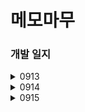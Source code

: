 # 메모마무

### 개발 일지
<details>
<summary>0913</summary>

**고민한 부분**
- 뷰컨 속 뷰 속 뷰컨 .. 어렵다! ㅠㅠ
    - 자잘한 내용 유아이보다 전체적인 틀부터 잡기
- container View
    - [https://www.youtube.com/watch?v=B5-1_aR20rE](https://www.youtube.com/watch?v=B5-1_aR20rE)
    - 넣을 녀석 instance vc
    - addChild
    - view.addSubview(vc.view)
    - vc.didMove(toParent: self)
    - constraints
    
    → 성공!!
    

**오류 수정**
- 버튼이 왜 안보일까 → offset 제대로 설정했나 볼 것
- 테이블뷰가 왜 안보일까 → addsubview, constraints 잘 설정했는지 볼 것!!!

**완료한 부분**
- WriteVC UI 큰 부분들 완료
- 페이지 뷰컨 안에 뷰컨들 들어갈 수 있도록 구조 다시 짬 ㅠㅠ

**팀빌딩**
- [https://wwit.design/tag/life](https://wwit.design/tag/life)
- [https://mobbin.com/browse/ios/apps?filter=appCategories.Lifestyle](https://mobbin.com/browse/ios/apps?filter=appCategories.Lifestyle)
</details>

<details>
<summary>0914</summary>
    
**팀빌딩**
- 25일까지 완성, 그 뒤로 같이 사용해보기
- 메모 앱 사용해보고 내일 공유하기

**구현한 것들**
- [x]  페이지 뷰 컨트롤러 적용
    - 페이지 뷰컨 안에 두 가지 뷰컨(투두, 다이어리)을 넣고 페이징 기능을 구현함으로써 하나의 종이와 같은 느낌을 구현했다.
- [x]  DiaryVC UI
- [x]  페이지VC 넘어가는 애니메이션 바꾸기
- [x]  스키마 다시 짜기 - list
    | objectId | date | diary |
    | --- | --- | --- |
    | 123 |  |  |
    | 234 |  |  |
    
    | objectId | todo(String) | check(Bool) | num(Int) | date |
    | --- | --- | --- | --- | --- |
    | 123 |  |  |  |  |
    | 123 |  |  |  |  |
    |  |  |  |  |  |
    
    **Todo와 Diary를 합쳐서 짤 순 없을까?**
    
    - Todo 하나에는 여러 가지 요소가 들어가야 함. (예를 들어, 순서 Int, 체크 여부 Bool, 투두 이름 String)
    - 이걸 다이어리와 합쳐서 구성하기에는 빈 공간도 많아질 거 같고 테이블이 이상해짐..
    - list - String 말고도 다른 value가 들어가야 해서 model 을 하나 더 짰는데..
    - 두 개가 엮여있는 걸로는 못 짤 듯
    - 따로 짜고, Date로 나중에 합치는 걸로..
    
    - 데이터 스키마 여러 개로 써야겠다는 결론까지 간 건 잘한듯!
    - 투두 일기 같은 유아이 - 일자에 대한 저장 잘 해야할듯!
    - 날짜 기반으로 데이터 쿼리를 통해 유아이에서 하나로 보여지는 것!!
    - 두 개 테이블로 관리하되, 하나로 어떻게 잘 보여줄수있는지 고민해야할 것
    - 포린키! 강의자료 참고
    - 업데이트할 기능에서 사용할 수도 있는 것도 데이터 스키마는 한스텝 더 먼저
</details>

<details>
<summary>0915</summary>
    
**팀빌딩**

- 팀빌딩 밤은 주3회 이상 참여하기!
- 학성님
    - 기획 바꿈
    - 남는 공간 어떻게할지??
- 지원
    - 데이터 스키마 짜기, 기획 다시 하기(캘린더, 모아보기, 각 화면 위계 등)
    - 옆으로 넘길 수 있는걸 잘 모를 수도 있을 것 같다 → 고민해봐야 할 점!
        - 책처럼 가운데를 오목하게 하기?
        - 페이지 뷰 컨트롤러 밑에 현재 위치 점 넣어서 다음 페이지가 있음을 알리기
        - 점선으로 알려주기?
- 상민님
- 윤제님
    - 테이블뷰 애니메이션 - 흐려지기
    - 캘린더 애니메이션
        - 테이블뷰도 스와이프될 수 있도록
        - 기능이 FS캘린더에 내장되어있음!
- 준혁님
    - 유아이 바뀜!
    - 익스텐션 얼럿으로 빼서 깔끔하게 사용

**고민한 부분**

- 메모 추가 기능 만들기 CRUD
    - Section 나누기
    - 키보드 올라갔다 내려가기
    - 스크롤시 키보드 내려가기
    - 엔터키 입력시 저장
    - 테이블뷰에 저장, 리로드
- 섹션1의 셀을 클릭했을 때, 섹션0의 마지막 인덱스에 셀이 추가되면서 텍스트 수정 실행되기
    - → 그럼 버튼처럼 적용하는건 어떨까?

**기획&디자인 회의**

- 캘린더 기능 추가 (메인으로 변경)
    - 사용자가 맨 처음 앱에 들어와서 보이는 화면: 그날의 투두 → 캘린더로 변경함
    - 처음에 기획했던 바는 하루에 하나씩 투두&다이어리를 작성하는 것에 집중하는 것이었는데
    1. 캘린더가 있어야 오늘의 투두&다이어리임을 확실하게 알 것
    2. 다른 날짜에 투두를 설정하기 용이함 (예를 들어, 3일 뒤 꼭 해야 할 일을 미리 적어둔다든지)
- 우측 상단 버튼 재정비
    - 플러스 버튼 추가
        - 캘린더가 메인으로 변경되면서, 새로 투두&다이어리를 작성하기 시작할 때 날짜를 탭하기보다 플러스 버튼을 주어야 사용자가 더욱 쉽게 추가할 수 있을 것으로 생각됨
    - 모아보기 버튼을 캘린더 ↔ 모아보기를 오갈 수 있는 버튼으로 기능 변경
</details>


<!--
<details>
<summary>Click to toggle contents of `code`</summary>
```
CODE!
```
</details>
-->
